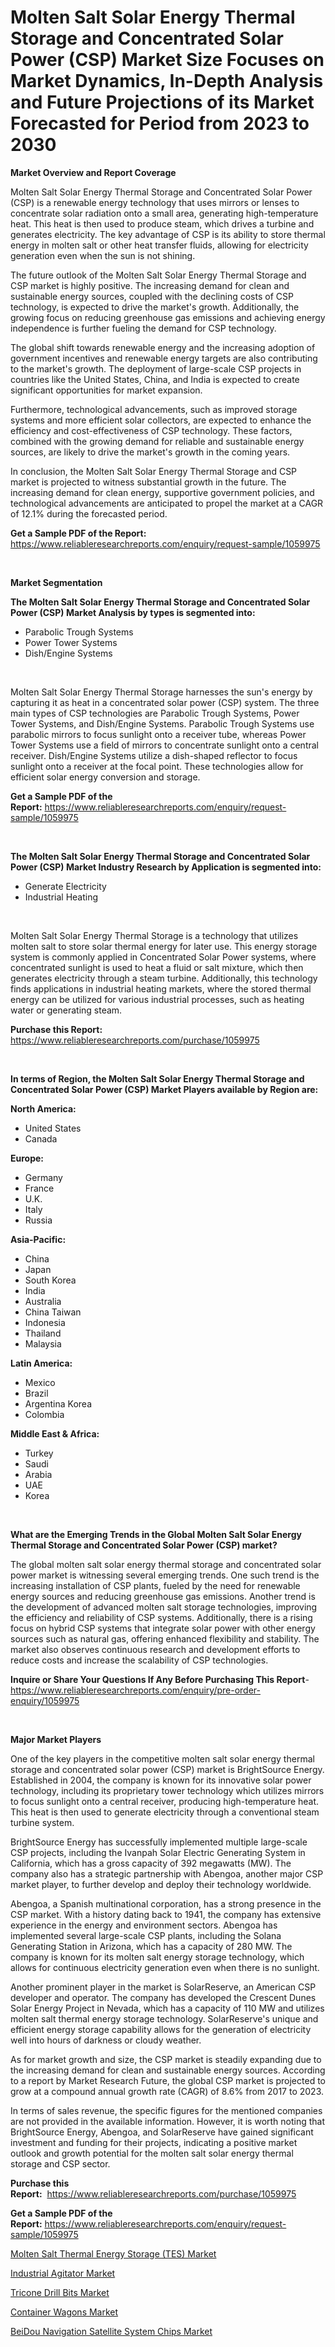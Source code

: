 <p><h1>Molten Salt Solar Energy Thermal Storage and Concentrated Solar Power (CSP) Market Size Focuses on Market Dynamics, In-Depth Analysis and Future Projections of its Market Forecasted for Period from 2023 to 2030</h1></p><p><strong>Market Overview and Report Coverage</strong></p>
<p><p>Molten Salt Solar Energy Thermal Storage and Concentrated Solar Power (CSP) is a renewable energy technology that uses mirrors or lenses to concentrate solar radiation onto a small area, generating high-temperature heat. This heat is then used to produce steam, which drives a turbine and generates electricity. The key advantage of CSP is its ability to store thermal energy in molten salt or other heat transfer fluids, allowing for electricity generation even when the sun is not shining.</p><p>The future outlook of the Molten Salt Solar Energy Thermal Storage and CSP market is highly positive. The increasing demand for clean and sustainable energy sources, coupled with the declining costs of CSP technology, is expected to drive the market's growth. Additionally, the growing focus on reducing greenhouse gas emissions and achieving energy independence is further fueling the demand for CSP technology.</p><p>The global shift towards renewable energy and the increasing adoption of government incentives and renewable energy targets are also contributing to the market's growth. The deployment of large-scale CSP projects in countries like the United States, China, and India is expected to create significant opportunities for market expansion.</p><p>Furthermore, technological advancements, such as improved storage systems and more efficient solar collectors, are expected to enhance the efficiency and cost-effectiveness of CSP technology. These factors, combined with the growing demand for reliable and sustainable energy sources, are likely to drive the market's growth in the coming years.</p><p>In conclusion, the Molten Salt Solar Energy Thermal Storage and CSP market is projected to witness substantial growth in the future. The increasing demand for clean energy, supportive government policies, and technological advancements are anticipated to propel the market at a CAGR of 12.1% during the forecasted period.</p></p>
<p><strong>Get a Sample PDF of the Report:</strong> <a href="https://www.reliableresearchreports.com/enquiry/request-sample/1059975">https://www.reliableresearchreports.com/enquiry/request-sample/1059975</a></p>
<p>&nbsp;</p>
<p><strong>Market Segmentation</strong></p>
<p><strong>The Molten Salt Solar Energy Thermal Storage and Concentrated Solar Power (CSP) Market Analysis by types is segmented into:</strong></p>
<p><ul><li>Parabolic Trough Systems</li><li>Power Tower Systems</li><li>Dish/Engine Systems</li></ul></p>
<p>&nbsp;</p>
<p><p>Molten Salt Solar Energy Thermal Storage harnesses the sun's energy by capturing it as heat in a concentrated solar power (CSP) system. The three main types of CSP technologies are Parabolic Trough Systems, Power Tower Systems, and Dish/Engine Systems. Parabolic Trough Systems use parabolic mirrors to focus sunlight onto a receiver tube, whereas Power Tower Systems use a field of mirrors to concentrate sunlight onto a central receiver. Dish/Engine Systems utilize a dish-shaped reflector to focus sunlight onto a receiver at the focal point. These technologies allow for efficient solar energy conversion and storage.</p></p>
<p><strong>Get a Sample PDF of the Report:</strong>&nbsp;<a href="https://www.reliableresearchreports.com/enquiry/request-sample/1059975">https://www.reliableresearchreports.com/enquiry/request-sample/1059975</a></p>
<p>&nbsp;</p>
<p><strong>The Molten Salt Solar Energy Thermal Storage and Concentrated Solar Power (CSP) Market Industry Research by Application is segmented into:</strong></p>
<p><ul><li>Generate Electricity</li><li>Industrial Heating</li></ul></p>
<p>&nbsp;</p>
<p><p>Molten Salt Solar Energy Thermal Storage is a technology that utilizes molten salt to store solar thermal energy for later use. This energy storage system is commonly applied in Concentrated Solar Power systems, where concentrated sunlight is used to heat a fluid or salt mixture, which then generates electricity through a steam turbine. Additionally, this technology finds applications in industrial heating markets, where the stored thermal energy can be utilized for various industrial processes, such as heating water or generating steam.</p></p>
<p><strong>Purchase this Report:</strong>&nbsp; <a href="https://www.reliableresearchreports.com/purchase/1059975">https://www.reliableresearchreports.com/purchase/1059975</a></p>
<p>&nbsp;</p>
<p><strong>In terms of Region, the Molten Salt Solar Energy Thermal Storage and Concentrated Solar Power (CSP) Market Players available by Region are:</strong></p>
<p>
    <p> <strong> North America: </strong>
        <ul>
            <li>United States</li>
            <li>Canada</li>
        </ul>
        </p> 
    <p> <strong> Europe: </strong>
        <ul>
            <li>Germany</li>
            <li>France</li>
            <li>U.K.</li>
            <li>Italy</li>
            <li>Russia</li>
        </ul>
        </p> 
    <p> <strong> Asia-Pacific: </strong>
        <ul>
            <li>China</li>
            <li>Japan</li>
            <li>South Korea</li>
            <li>India</li>
            <li>Australia</li>
            <li>China Taiwan</li>
            <li>Indonesia</li>
            <li>Thailand</li>
            <li>Malaysia</li>
        </ul>
        </p> 
    <p> <strong> Latin America: </strong>
        <ul>
            <li>Mexico</li>
            <li>Brazil</li>
            <li>Argentina Korea</li>
            <li>Colombia</li>
        </ul>
        </p> 
    <p> <strong> Middle East & Africa: </strong>
        <ul>
            <li>Turkey</li>
            <li>Saudi</li>
            <li>Arabia</li>
            <li>UAE</li>
            <li>Korea</li>
        </ul>
    </p>
    </p>
<p>&nbsp;</p>
<p><strong>What are the Emerging Trends in the Global Molten Salt Solar Energy Thermal Storage and Concentrated Solar Power (CSP) market?</strong></p>
<p><p>The global molten salt solar energy thermal storage and concentrated solar power market is witnessing several emerging trends. One such trend is the increasing installation of CSP plants, fueled by the need for renewable energy sources and reducing greenhouse gas emissions. Another trend is the development of advanced molten salt storage technologies, improving the efficiency and reliability of CSP systems. Additionally, there is a rising focus on hybrid CSP systems that integrate solar power with other energy sources such as natural gas, offering enhanced flexibility and stability. The market also observes continuous research and development efforts to reduce costs and increase the scalability of CSP technologies.</p></p>
<p><strong>Inquire or Share Your Questions If Any Before Purchasing This Report</strong>- <a href="https://www.reliableresearchreports.com/enquiry/pre-order-enquiry/1059975">https://www.reliableresearchreports.com/enquiry/pre-order-enquiry/1059975</a></p>
<p>&nbsp;</p>
<p><strong>Major Market Players</strong></p>
<p><p>One of the key players in the competitive molten salt solar energy thermal storage and concentrated solar power (CSP) market is BrightSource Energy. Established in 2004, the company is known for its innovative solar power technology, including its proprietary tower technology which utilizes mirrors to focus sunlight onto a central receiver, producing high-temperature heat. This heat is then used to generate electricity through a conventional steam turbine system.</p><p>BrightSource Energy has successfully implemented multiple large-scale CSP projects, including the Ivanpah Solar Electric Generating System in California, which has a gross capacity of 392 megawatts (MW). The company also has a strategic partnership with Abengoa, another major CSP market player, to further develop and deploy their technology worldwide.</p><p>Abengoa, a Spanish multinational corporation, has a strong presence in the CSP market. With a history dating back to 1941, the company has extensive experience in the energy and environment sectors. Abengoa has implemented several large-scale CSP plants, including the Solana Generating Station in Arizona, which has a capacity of 280 MW. The company is known for its molten salt energy storage technology, which allows for continuous electricity generation even when there is no sunlight. </p><p>Another prominent player in the market is SolarReserve, an American CSP developer and operator. The company has developed the Crescent Dunes Solar Energy Project in Nevada, which has a capacity of 110 MW and utilizes molten salt thermal energy storage technology. SolarReserve's unique and efficient energy storage capability allows for the generation of electricity well into hours of darkness or cloudy weather.</p><p>As for market growth and size, the CSP market is steadily expanding due to the increasing demand for clean and sustainable energy sources. According to a report by Market Research Future, the global CSP market is projected to grow at a compound annual growth rate (CAGR) of 8.6% from 2017 to 2023.</p><p>In terms of sales revenue, the specific figures for the mentioned companies are not provided in the available information. However, it is worth noting that BrightSource Energy, Abengoa, and SolarReserve have gained significant investment and funding for their projects, indicating a positive market outlook and growth potential for the molten salt solar energy thermal storage and CSP sector.</p></p>
<p><strong>Purchase this Report:</strong>&nbsp;&nbsp;<a href="https://www.reliableresearchreports.com/purchase/1059975">https://www.reliableresearchreports.com/purchase/1059975</a></p>
<p></p>
<p><strong>Get a Sample PDF of the Report:</strong>&nbsp;<a href="https://www.reliableresearchreports.com/enquiry/request-sample/1059975">https://www.reliableresearchreports.com/enquiry/request-sample/1059975</a></p>
<p><p><a href="https://github.com/NorbertYates/Market-Research-Report-List-1/blob/main/molten-salt-thermal-energy-storage-tes-market.md">Molten Salt Thermal Energy Storage (TES) Market</a></p><p><a href="https://www.linkedin.com/pulse/industrial-agitator-market-size-share-amp-trends-analysis-sl9kf/">Industrial Agitator Market</a></p><p><a href="https://www.linkedin.com/pulse/tricone-drill-bits-market-research-report-provides-thorough-zgmdf/">Tricone Drill Bits Market</a></p><p><a href="https://medium.com/@adealoshi97/container-wagons-market-size-growth-forecast-2023-2030-56365a60f32b">Container Wagons Market</a></p><p><a href="https://github.com/GroverBarry/Market-Research-Report-List-1/blob/main/beidou-navigation-satellite-system-chips-market.md">BeiDou Navigation Satellite System Chips Market</a></p></p>